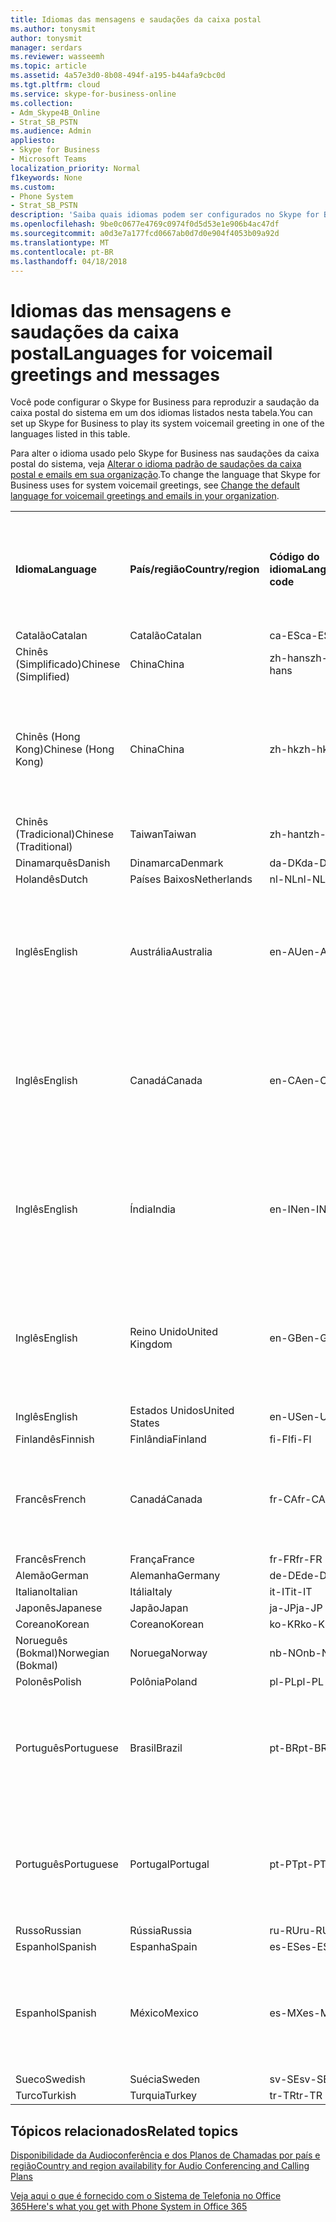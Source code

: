 ```yaml
---
title: Idiomas das mensagens e saudações da caixa postal
ms.author: tonysmit
author: tonysmit
manager: serdars
ms.reviewer: wasseemh
ms.topic: article
ms.assetid: 4a57e3d0-8b08-494f-a195-b44afa9cbc0d
ms.tgt.pltfrm: cloud
ms.service: skype-for-business-online
ms.collection:
- Adm_Skype4B_Online
- Strat_SB_PSTN
ms.audience: Admin
appliesto:
- Skype for Business
- Microsoft Teams
localization_priority: Normal
f1keywords: None
ms.custom:
- Phone System
- Strat_SB_PSTN
description: 'Saiba quais idiomas podem ser configurados no Skype for Business para as mensagens padrão do sistema. '
ms.openlocfilehash: 9be0c0677e4769c0974f0d5d53e1e906b4ac47df
ms.sourcegitcommit: a0d3e7a177fcd0667ab0d7d0e904f4053b09a92d
ms.translationtype: MT
ms.contentlocale: pt-BR
ms.lasthandoff: 04/18/2018
---
```

# <a name="languages-for-voicemail-greetings-and-messages"></a><span data-ttu-id="5cdfc-103">Idiomas das mensagens e saudações da caixa postal</span><span class="sxs-lookup"><span data-stu-id="5cdfc-103">Languages for voicemail greetings and messages</span></span>

<span data-ttu-id="5cdfc-104">Você pode configurar o Skype for Business para reproduzir a saudação da caixa postal do sistema em um dos idiomas listados nesta tabela.</span><span class="sxs-lookup"><span data-stu-id="5cdfc-104">You can set up Skype for Business to play its system voicemail greeting in one of the languages listed in this table.</span></span>
  
<span data-ttu-id="5cdfc-105">Para alter o idioma usado pelo Skype for Business nas saudações da caixa postal do sistema, veja [Alterar o idioma padrão de saudações da caixa postal e emails em sua organização](change-the-default-language-for-greetings-and-emails.md).</span><span class="sxs-lookup"><span data-stu-id="5cdfc-105">To change the language that Skype for Business uses for system voicemail greetings, see [Change the default language for voicemail greetings and emails in your organization](change-the-default-language-for-greetings-and-emails.md).</span></span>
  
|||||||
|:-----|:-----|:-----|:-----|:-----|:-----|
|<span data-ttu-id="5cdfc-106">**Idioma**</span><span class="sxs-lookup"><span data-stu-id="5cdfc-106">**Language**</span></span> <br/> |<span data-ttu-id="5cdfc-107">**País/região**</span><span class="sxs-lookup"><span data-stu-id="5cdfc-107">**Country/region**</span></span> <br/> |<span data-ttu-id="5cdfc-108">**Código do idioma**</span><span class="sxs-lookup"><span data-stu-id="5cdfc-108">**Language code**</span></span> <br/> |<span data-ttu-id="5cdfc-109">**Disponível para visualização do usuário no email?**</span><span class="sxs-lookup"><span data-stu-id="5cdfc-109">**Available for a user to see it in email?**</span></span> <br/> |<span data-ttu-id="5cdfc-110">**Disponível quando o usuário liga?**</span><span class="sxs-lookup"><span data-stu-id="5cdfc-110">**Available when the user calls in?**</span></span> <br/> |<span data-ttu-id="5cdfc-111">**Transcrição disponível?**</span><span class="sxs-lookup"><span data-stu-id="5cdfc-111">**Transcription available?**</span></span> <br/> |
|<span data-ttu-id="5cdfc-112">Catalão</span><span class="sxs-lookup"><span data-stu-id="5cdfc-112">Catalan</span></span>  <br/> |<span data-ttu-id="5cdfc-113">Catalão</span><span class="sxs-lookup"><span data-stu-id="5cdfc-113">Catalan</span></span>  <br/> |<span data-ttu-id="5cdfc-114">ca-ES</span><span class="sxs-lookup"><span data-stu-id="5cdfc-114">ca-ES</span></span>  <br/> |<span data-ttu-id="5cdfc-115">Sim</span><span class="sxs-lookup"><span data-stu-id="5cdfc-115">Yes</span></span>  <br/> |<span data-ttu-id="5cdfc-116">Sim</span><span class="sxs-lookup"><span data-stu-id="5cdfc-116">Yes</span></span>  <br/> |<span data-ttu-id="5cdfc-117">Não</span><span class="sxs-lookup"><span data-stu-id="5cdfc-117">No</span></span>  <br/> |
|<span data-ttu-id="5cdfc-118">Chinês (Simplificado)</span><span class="sxs-lookup"><span data-stu-id="5cdfc-118">Chinese (Simplified)</span></span>  <br/> |<span data-ttu-id="5cdfc-119">China</span><span class="sxs-lookup"><span data-stu-id="5cdfc-119">China</span></span>  <br/> |<span data-ttu-id="5cdfc-120">zh-hans</span><span class="sxs-lookup"><span data-stu-id="5cdfc-120">zh-hans</span></span>  <br/> |<span data-ttu-id="5cdfc-121">Sim</span><span class="sxs-lookup"><span data-stu-id="5cdfc-121">Yes</span></span>  <br/> |<span data-ttu-id="5cdfc-122">Sim</span><span class="sxs-lookup"><span data-stu-id="5cdfc-122">Yes</span></span>  <br/> |<span data-ttu-id="5cdfc-123">Sim</span><span class="sxs-lookup"><span data-stu-id="5cdfc-123">Yes</span></span>  <br/> |
|<span data-ttu-id="5cdfc-124">Chinês (Hong Kong)</span><span class="sxs-lookup"><span data-stu-id="5cdfc-124">Chinese (Hong Kong)</span></span>  <br/> |<span data-ttu-id="5cdfc-125">China</span><span class="sxs-lookup"><span data-stu-id="5cdfc-125">China</span></span>  <br/> |<span data-ttu-id="5cdfc-126">zh-hk</span><span class="sxs-lookup"><span data-stu-id="5cdfc-126">zh-hk</span></span>  <br/> |<span data-ttu-id="5cdfc-127">Sim, mas é usado o Chinês (Tradicional) (zh-hant).</span><span class="sxs-lookup"><span data-stu-id="5cdfc-127">Yes, but Chinese (Traditional) (zh-hant) is used.</span></span>  <br/> | <span data-ttu-id="5cdfc-128">Sim</span><span class="sxs-lookup"><span data-stu-id="5cdfc-128">Yes</span></span> <br/> |<span data-ttu-id="5cdfc-129">Sim, mas é usado o Chinês (Tradicional) (zh-hant).</span><span class="sxs-lookup"><span data-stu-id="5cdfc-129">Yes, but Chinese (Traditional) (zh-hant) is used.</span></span>  <br/> |
|<span data-ttu-id="5cdfc-130">Chinês (Tradicional)</span><span class="sxs-lookup"><span data-stu-id="5cdfc-130">Chinese (Traditional)</span></span>  <br/> |<span data-ttu-id="5cdfc-131">Taiwan</span><span class="sxs-lookup"><span data-stu-id="5cdfc-131">Taiwan</span></span>  <br/> |<span data-ttu-id="5cdfc-132">zh-hant</span><span class="sxs-lookup"><span data-stu-id="5cdfc-132">zh-hant</span></span>  <br/> |<span data-ttu-id="5cdfc-133">Sim</span><span class="sxs-lookup"><span data-stu-id="5cdfc-133">Yes</span></span>  <br/> |<span data-ttu-id="5cdfc-134">Sim</span><span class="sxs-lookup"><span data-stu-id="5cdfc-134">Yes</span></span>  <br/> |<span data-ttu-id="5cdfc-135">Não</span><span class="sxs-lookup"><span data-stu-id="5cdfc-135">No</span></span>  <br/> |
|<span data-ttu-id="5cdfc-136">Dinamarquês</span><span class="sxs-lookup"><span data-stu-id="5cdfc-136">Danish</span></span>  <br/> |<span data-ttu-id="5cdfc-137">Dinamarca</span><span class="sxs-lookup"><span data-stu-id="5cdfc-137">Denmark</span></span>  <br/> |<span data-ttu-id="5cdfc-138">da-DK</span><span class="sxs-lookup"><span data-stu-id="5cdfc-138">da-DK</span></span>  <br/> |<span data-ttu-id="5cdfc-139">Sim</span><span class="sxs-lookup"><span data-stu-id="5cdfc-139">Yes</span></span>  <br/> |<span data-ttu-id="5cdfc-140">Sim</span><span class="sxs-lookup"><span data-stu-id="5cdfc-140">Yes</span></span>  <br/> |<span data-ttu-id="5cdfc-141">Não</span><span class="sxs-lookup"><span data-stu-id="5cdfc-141">No</span></span>  <br/> |
|<span data-ttu-id="5cdfc-142">Holandês</span><span class="sxs-lookup"><span data-stu-id="5cdfc-142">Dutch</span></span>  <br/> |<span data-ttu-id="5cdfc-143">Países Baixos</span><span class="sxs-lookup"><span data-stu-id="5cdfc-143">Netherlands</span></span>  <br/> |<span data-ttu-id="5cdfc-144">nl-NL</span><span class="sxs-lookup"><span data-stu-id="5cdfc-144">nl-NL</span></span>  <br/> |<span data-ttu-id="5cdfc-145">Sim</span><span class="sxs-lookup"><span data-stu-id="5cdfc-145">Yes</span></span>  <br/> |<span data-ttu-id="5cdfc-146">Sim</span><span class="sxs-lookup"><span data-stu-id="5cdfc-146">Yes</span></span>  <br/> |<span data-ttu-id="5cdfc-147">Não</span><span class="sxs-lookup"><span data-stu-id="5cdfc-147">No</span></span>  <br/> |
|<span data-ttu-id="5cdfc-148">Inglês</span><span class="sxs-lookup"><span data-stu-id="5cdfc-148">English</span></span>  <br/> |<span data-ttu-id="5cdfc-149">Austrália</span><span class="sxs-lookup"><span data-stu-id="5cdfc-149">Australia</span></span>  <br/> |<span data-ttu-id="5cdfc-150">en-AU</span><span class="sxs-lookup"><span data-stu-id="5cdfc-150">en-AU</span></span>  <br/> |<span data-ttu-id="5cdfc-151">Sim, mas é usado o Inglês (Estados Unidos) (en-US).</span><span class="sxs-lookup"><span data-stu-id="5cdfc-151">Yes, but US English (en-US) is used.</span></span>  <br/> |<span data-ttu-id="5cdfc-152">Sim</span><span class="sxs-lookup"><span data-stu-id="5cdfc-152">Yes</span></span>  <br/> |<span data-ttu-id="5cdfc-153">Sim, mas é usado o Inglês (Estados Unidos) (en-US).</span><span class="sxs-lookup"><span data-stu-id="5cdfc-153">Yes, but US English (en-US) is used.</span></span>  <br/> |
|<span data-ttu-id="5cdfc-154">Inglês</span><span class="sxs-lookup"><span data-stu-id="5cdfc-154">English</span></span>  <br/> |<span data-ttu-id="5cdfc-155">Canadá</span><span class="sxs-lookup"><span data-stu-id="5cdfc-155">Canada</span></span>  <br/> |<span data-ttu-id="5cdfc-156">en-CA</span><span class="sxs-lookup"><span data-stu-id="5cdfc-156">en-CA</span></span>  <br/> |<span data-ttu-id="5cdfc-157">Sim, mas é usado o Inglês (Estados Unidos) (en-US).</span><span class="sxs-lookup"><span data-stu-id="5cdfc-157">Yes, but US English (en-US) is used.</span></span>  <br/> |<span data-ttu-id="5cdfc-158">Sim</span><span class="sxs-lookup"><span data-stu-id="5cdfc-158">Yes</span></span>  <br/> |<span data-ttu-id="5cdfc-159">Sim, mas é usado o Inglês (Estados Unidos) (en-US).</span><span class="sxs-lookup"><span data-stu-id="5cdfc-159">Yes, but US English (en-US) is used.</span></span>  <br/> |
|<span data-ttu-id="5cdfc-160">Inglês</span><span class="sxs-lookup"><span data-stu-id="5cdfc-160">English</span></span>  <br/> |<span data-ttu-id="5cdfc-161">Índia</span><span class="sxs-lookup"><span data-stu-id="5cdfc-161">India</span></span>  <br/> |<span data-ttu-id="5cdfc-162">en-IN</span><span class="sxs-lookup"><span data-stu-id="5cdfc-162">en-IN</span></span>  <br/> |<span data-ttu-id="5cdfc-163">Sim, mas é usado o Inglês (Estados Unidos) (en-US).</span><span class="sxs-lookup"><span data-stu-id="5cdfc-163">Yes, but US English (en-US) is used.</span></span>  <br/> |<span data-ttu-id="5cdfc-164">Sim</span><span class="sxs-lookup"><span data-stu-id="5cdfc-164">Yes</span></span>  <br/> |<span data-ttu-id="5cdfc-165">Sim, mas é usado o Inglês (Estados Unidos) (en-US).</span><span class="sxs-lookup"><span data-stu-id="5cdfc-165">Yes, but US English (en-US) is used.</span></span>  <br/> |
|<span data-ttu-id="5cdfc-166">Inglês</span><span class="sxs-lookup"><span data-stu-id="5cdfc-166">English</span></span>  <br/> |<span data-ttu-id="5cdfc-167">Reino Unido</span><span class="sxs-lookup"><span data-stu-id="5cdfc-167">United Kingdom</span></span>  <br/> |<span data-ttu-id="5cdfc-168">en-GB</span><span class="sxs-lookup"><span data-stu-id="5cdfc-168">en-GB</span></span>  <br/> |<span data-ttu-id="5cdfc-169">Sim, mas é usado o Inglês (Estados Unidos) (en-US).</span><span class="sxs-lookup"><span data-stu-id="5cdfc-169">Yes, but US English (en-US) is used.</span></span>  <br/> |<span data-ttu-id="5cdfc-170">Sim</span><span class="sxs-lookup"><span data-stu-id="5cdfc-170">Yes</span></span>  <br/> |<span data-ttu-id="5cdfc-171">Sim, mas é usado o Inglês (Estados Unidos) (en-US).</span><span class="sxs-lookup"><span data-stu-id="5cdfc-171">Yes, but US English (en-US) is used.</span></span>  <br/> |
|<span data-ttu-id="5cdfc-172">Inglês</span><span class="sxs-lookup"><span data-stu-id="5cdfc-172">English</span></span>  <br/> |<span data-ttu-id="5cdfc-173">Estados Unidos</span><span class="sxs-lookup"><span data-stu-id="5cdfc-173">United States</span></span>  <br/> |<span data-ttu-id="5cdfc-174">en-US</span><span class="sxs-lookup"><span data-stu-id="5cdfc-174">en-US</span></span>  <br/> |<span data-ttu-id="5cdfc-175">Sim</span><span class="sxs-lookup"><span data-stu-id="5cdfc-175">Yes</span></span>  <br/> |<span data-ttu-id="5cdfc-176">Sim</span><span class="sxs-lookup"><span data-stu-id="5cdfc-176">Yes</span></span>  <br/> |<span data-ttu-id="5cdfc-177">Sim</span><span class="sxs-lookup"><span data-stu-id="5cdfc-177">Yes</span></span>  <br/> |
|<span data-ttu-id="5cdfc-178">Finlandês</span><span class="sxs-lookup"><span data-stu-id="5cdfc-178">Finnish</span></span>  <br/> |<span data-ttu-id="5cdfc-179">Finlândia</span><span class="sxs-lookup"><span data-stu-id="5cdfc-179">Finland</span></span>  <br/> |<span data-ttu-id="5cdfc-180">fi-Fl</span><span class="sxs-lookup"><span data-stu-id="5cdfc-180">fi-Fl</span></span>  <br/> |<span data-ttu-id="5cdfc-181">Sim</span><span class="sxs-lookup"><span data-stu-id="5cdfc-181">Yes</span></span>  <br/> |<span data-ttu-id="5cdfc-182">Sim</span><span class="sxs-lookup"><span data-stu-id="5cdfc-182">Yes</span></span>  <br/> |<span data-ttu-id="5cdfc-183">Não</span><span class="sxs-lookup"><span data-stu-id="5cdfc-183">No</span></span>  <br/> |
|<span data-ttu-id="5cdfc-184">Francês</span><span class="sxs-lookup"><span data-stu-id="5cdfc-184">French</span></span>  <br/> |<span data-ttu-id="5cdfc-185">Canadá</span><span class="sxs-lookup"><span data-stu-id="5cdfc-185">Canada</span></span>  <br/> |<span data-ttu-id="5cdfc-186">fr-CA</span><span class="sxs-lookup"><span data-stu-id="5cdfc-186">fr-CA</span></span>  <br/> |<span data-ttu-id="5cdfc-187">Sim, mas é usado o Francês (França) (fr-FR).</span><span class="sxs-lookup"><span data-stu-id="5cdfc-187">Yes, but France French (fr-FR) is used.</span></span>  <br/> |<span data-ttu-id="5cdfc-188">Sim</span><span class="sxs-lookup"><span data-stu-id="5cdfc-188">Yes</span></span>  <br/> |<span data-ttu-id="5cdfc-189">Sim, mas é usado o Francês (França) (fr-FR).</span><span class="sxs-lookup"><span data-stu-id="5cdfc-189">Yes, but France French (fr-FR) is used.</span></span>  <br/> |
|<span data-ttu-id="5cdfc-190">Francês</span><span class="sxs-lookup"><span data-stu-id="5cdfc-190">French</span></span>  <br/> |<span data-ttu-id="5cdfc-191">França</span><span class="sxs-lookup"><span data-stu-id="5cdfc-191">France</span></span>  <br/> |<span data-ttu-id="5cdfc-192">fr-FR</span><span class="sxs-lookup"><span data-stu-id="5cdfc-192">fr-FR</span></span>  <br/> |<span data-ttu-id="5cdfc-193">Sim</span><span class="sxs-lookup"><span data-stu-id="5cdfc-193">Yes</span></span>  <br/> |<span data-ttu-id="5cdfc-194">Sim</span><span class="sxs-lookup"><span data-stu-id="5cdfc-194">Yes</span></span>  <br/> |<span data-ttu-id="5cdfc-195">Sim</span><span class="sxs-lookup"><span data-stu-id="5cdfc-195">Yes</span></span>  <br/> |
|<span data-ttu-id="5cdfc-196">Alemão</span><span class="sxs-lookup"><span data-stu-id="5cdfc-196">German</span></span>  <br/> |<span data-ttu-id="5cdfc-197">Alemanha</span><span class="sxs-lookup"><span data-stu-id="5cdfc-197">Germany</span></span>  <br/> |<span data-ttu-id="5cdfc-198">de-DE</span><span class="sxs-lookup"><span data-stu-id="5cdfc-198">de-DE</span></span>  <br/> |<span data-ttu-id="5cdfc-199">Sim</span><span class="sxs-lookup"><span data-stu-id="5cdfc-199">Yes</span></span>  <br/> |<span data-ttu-id="5cdfc-200">Sim</span><span class="sxs-lookup"><span data-stu-id="5cdfc-200">Yes</span></span>  <br/> |<span data-ttu-id="5cdfc-201">Sim</span><span class="sxs-lookup"><span data-stu-id="5cdfc-201">Yes</span></span>  <br/> |
|<span data-ttu-id="5cdfc-202">Italiano</span><span class="sxs-lookup"><span data-stu-id="5cdfc-202">Italian</span></span>  <br/> |<span data-ttu-id="5cdfc-203">Itália</span><span class="sxs-lookup"><span data-stu-id="5cdfc-203">Italy</span></span>  <br/> |<span data-ttu-id="5cdfc-204">it-IT</span><span class="sxs-lookup"><span data-stu-id="5cdfc-204">it-IT</span></span>  <br/> |<span data-ttu-id="5cdfc-205">Sim</span><span class="sxs-lookup"><span data-stu-id="5cdfc-205">Yes</span></span>  <br/> |<span data-ttu-id="5cdfc-206">Sim</span><span class="sxs-lookup"><span data-stu-id="5cdfc-206">Yes</span></span>  <br/> |<span data-ttu-id="5cdfc-207">Sim</span><span class="sxs-lookup"><span data-stu-id="5cdfc-207">Yes</span></span>  <br/> |
|<span data-ttu-id="5cdfc-208">Japonês</span><span class="sxs-lookup"><span data-stu-id="5cdfc-208">Japanese</span></span>  <br/> |<span data-ttu-id="5cdfc-209">Japão</span><span class="sxs-lookup"><span data-stu-id="5cdfc-209">Japan</span></span>  <br/> |<span data-ttu-id="5cdfc-210">ja-JP</span><span class="sxs-lookup"><span data-stu-id="5cdfc-210">ja-JP</span></span>  <br/> |<span data-ttu-id="5cdfc-211">Sim</span><span class="sxs-lookup"><span data-stu-id="5cdfc-211">Yes</span></span>  <br/> |<span data-ttu-id="5cdfc-212">Sim</span><span class="sxs-lookup"><span data-stu-id="5cdfc-212">Yes</span></span>  <br/> |<span data-ttu-id="5cdfc-213">Não</span><span class="sxs-lookup"><span data-stu-id="5cdfc-213">No</span></span>  <br/> |
|<span data-ttu-id="5cdfc-214">Coreano</span><span class="sxs-lookup"><span data-stu-id="5cdfc-214">Korean</span></span>  <br/> |<span data-ttu-id="5cdfc-215">Coreano</span><span class="sxs-lookup"><span data-stu-id="5cdfc-215">Korean</span></span>  <br/> |<span data-ttu-id="5cdfc-216">ko-KR</span><span class="sxs-lookup"><span data-stu-id="5cdfc-216">ko-KR</span></span>  <br/> |<span data-ttu-id="5cdfc-217">Sim</span><span class="sxs-lookup"><span data-stu-id="5cdfc-217">Yes</span></span>  <br/> |<span data-ttu-id="5cdfc-218">Sim</span><span class="sxs-lookup"><span data-stu-id="5cdfc-218">Yes</span></span>  <br/> |<span data-ttu-id="5cdfc-219">Não</span><span class="sxs-lookup"><span data-stu-id="5cdfc-219">No</span></span>  <br/> |
|<span data-ttu-id="5cdfc-220">Norueguês (Bokmal)</span><span class="sxs-lookup"><span data-stu-id="5cdfc-220">Norwegian (Bokmal)</span></span>  <br/> |<span data-ttu-id="5cdfc-221">Noruega</span><span class="sxs-lookup"><span data-stu-id="5cdfc-221">Norway</span></span>  <br/> |<span data-ttu-id="5cdfc-222">nb-NO</span><span class="sxs-lookup"><span data-stu-id="5cdfc-222">nb-NO</span></span>  <br/> |<span data-ttu-id="5cdfc-223">Sim</span><span class="sxs-lookup"><span data-stu-id="5cdfc-223">Yes</span></span>  <br/> |<span data-ttu-id="5cdfc-224">Sim</span><span class="sxs-lookup"><span data-stu-id="5cdfc-224">Yes</span></span>  <br/> |<span data-ttu-id="5cdfc-225">Não</span><span class="sxs-lookup"><span data-stu-id="5cdfc-225">No</span></span>  <br/> |
|<span data-ttu-id="5cdfc-226">Polonês</span><span class="sxs-lookup"><span data-stu-id="5cdfc-226">Polish</span></span>  <br/> |<span data-ttu-id="5cdfc-227">Polônia</span><span class="sxs-lookup"><span data-stu-id="5cdfc-227">Poland</span></span>  <br/> |<span data-ttu-id="5cdfc-228">pl-PL</span><span class="sxs-lookup"><span data-stu-id="5cdfc-228">pl-PL</span></span>  <br/> |<span data-ttu-id="5cdfc-229">Sim</span><span class="sxs-lookup"><span data-stu-id="5cdfc-229">Yes</span></span>  <br/> | <span data-ttu-id="5cdfc-230">Sim</span><span class="sxs-lookup"><span data-stu-id="5cdfc-230">Yes</span></span> <br/> |<span data-ttu-id="5cdfc-231">Não</span><span class="sxs-lookup"><span data-stu-id="5cdfc-231">No</span></span>  <br/> |
|<span data-ttu-id="5cdfc-232">Português</span><span class="sxs-lookup"><span data-stu-id="5cdfc-232">Portuguese</span></span>  <br/> |<span data-ttu-id="5cdfc-233">Brasil</span><span class="sxs-lookup"><span data-stu-id="5cdfc-233">Brazil</span></span>  <br/> |<span data-ttu-id="5cdfc-234">pt-BR</span><span class="sxs-lookup"><span data-stu-id="5cdfc-234">pt-BR</span></span>  <br/> |<span data-ttu-id="5cdfc-235">Sim, mas é usado o Português (Portugal) (pt-PT).</span><span class="sxs-lookup"><span data-stu-id="5cdfc-235">Yes, but Portugal Portuguese (pt-PT) is used.</span></span>  <br/> |<span data-ttu-id="5cdfc-236">Sim</span><span class="sxs-lookup"><span data-stu-id="5cdfc-236">Yes</span></span>  <br/> |<span data-ttu-id="5cdfc-237">Sim</span><span class="sxs-lookup"><span data-stu-id="5cdfc-237">Yes</span></span>  <br/> |
|<span data-ttu-id="5cdfc-238">Português</span><span class="sxs-lookup"><span data-stu-id="5cdfc-238">Portuguese</span></span>  <br/> |<span data-ttu-id="5cdfc-239">Portugal</span><span class="sxs-lookup"><span data-stu-id="5cdfc-239">Portugal</span></span>  <br/> |<span data-ttu-id="5cdfc-240">pt-PT</span><span class="sxs-lookup"><span data-stu-id="5cdfc-240">pt-PT</span></span>  <br/> |<span data-ttu-id="5cdfc-241">Sim</span><span class="sxs-lookup"><span data-stu-id="5cdfc-241">Yes</span></span>  <br/> |<span data-ttu-id="5cdfc-242">Sim</span><span class="sxs-lookup"><span data-stu-id="5cdfc-242">Yes</span></span>  <br/> |<span data-ttu-id="5cdfc-243">Sim, mas é usado o Português (Brasil) (pt-BR).</span><span class="sxs-lookup"><span data-stu-id="5cdfc-243">Yes, but Brazil Portuguese (pt-BR) is used.</span></span>  <br/> |
|<span data-ttu-id="5cdfc-244">Russo</span><span class="sxs-lookup"><span data-stu-id="5cdfc-244">Russian</span></span>  <br/> |<span data-ttu-id="5cdfc-245">Rússia</span><span class="sxs-lookup"><span data-stu-id="5cdfc-245">Russia</span></span>  <br/> |<span data-ttu-id="5cdfc-246">ru-RU</span><span class="sxs-lookup"><span data-stu-id="5cdfc-246">ru-RU</span></span>  <br/> |<span data-ttu-id="5cdfc-247">Sim</span><span class="sxs-lookup"><span data-stu-id="5cdfc-247">Yes</span></span>  <br/> |<span data-ttu-id="5cdfc-248">Sim</span><span class="sxs-lookup"><span data-stu-id="5cdfc-248">Yes</span></span>  <br/> |<span data-ttu-id="5cdfc-249">Não</span><span class="sxs-lookup"><span data-stu-id="5cdfc-249">No</span></span>  <br/> |
|<span data-ttu-id="5cdfc-250">Espanhol</span><span class="sxs-lookup"><span data-stu-id="5cdfc-250">Spanish</span></span>  <br/> |<span data-ttu-id="5cdfc-251">Espanha</span><span class="sxs-lookup"><span data-stu-id="5cdfc-251">Spain</span></span>  <br/> |<span data-ttu-id="5cdfc-252">es-ES</span><span class="sxs-lookup"><span data-stu-id="5cdfc-252">es-ES</span></span>  <br/> |<span data-ttu-id="5cdfc-253">Sim</span><span class="sxs-lookup"><span data-stu-id="5cdfc-253">Yes</span></span>  <br/> |<span data-ttu-id="5cdfc-254">Sim</span><span class="sxs-lookup"><span data-stu-id="5cdfc-254">Yes</span></span>  <br/> |<span data-ttu-id="5cdfc-255">Sim</span><span class="sxs-lookup"><span data-stu-id="5cdfc-255">Yes</span></span>  <br/> |
|<span data-ttu-id="5cdfc-256">Espanhol</span><span class="sxs-lookup"><span data-stu-id="5cdfc-256">Spanish</span></span>  <br/> |<span data-ttu-id="5cdfc-257">México</span><span class="sxs-lookup"><span data-stu-id="5cdfc-257">Mexico</span></span>  <br/> |<span data-ttu-id="5cdfc-258">es-MX</span><span class="sxs-lookup"><span data-stu-id="5cdfc-258">es-MX</span></span>  <br/> |<span data-ttu-id="5cdfc-259">Sim, mas é usado o Espanhol (Espanha) (es-ES).</span><span class="sxs-lookup"><span data-stu-id="5cdfc-259">Yes, but Spain Spanish (es-ES) is used.</span></span>  <br/> |<span data-ttu-id="5cdfc-260">Sim</span><span class="sxs-lookup"><span data-stu-id="5cdfc-260">Yes</span></span>  <br/> |<span data-ttu-id="5cdfc-261">Sim, mas é usado o Espanhol (Espanha) (es-ES).</span><span class="sxs-lookup"><span data-stu-id="5cdfc-261">Yes, but Spain Spanish (es-ES) is used.</span></span>  <br/> |
|<span data-ttu-id="5cdfc-262">Sueco</span><span class="sxs-lookup"><span data-stu-id="5cdfc-262">Swedish</span></span>  <br/> |<span data-ttu-id="5cdfc-263">Suécia</span><span class="sxs-lookup"><span data-stu-id="5cdfc-263">Sweden</span></span>  <br/> |<span data-ttu-id="5cdfc-264">sv-SE</span><span class="sxs-lookup"><span data-stu-id="5cdfc-264">sv-SE</span></span>  <br/> |<span data-ttu-id="5cdfc-265">Sim</span><span class="sxs-lookup"><span data-stu-id="5cdfc-265">Yes</span></span>  <br/> |<span data-ttu-id="5cdfc-266">Sim</span><span class="sxs-lookup"><span data-stu-id="5cdfc-266">Yes</span></span>  <br/> |<span data-ttu-id="5cdfc-267">Não</span><span class="sxs-lookup"><span data-stu-id="5cdfc-267">No</span></span>  <br/> |
|<span data-ttu-id="5cdfc-268">Turco</span><span class="sxs-lookup"><span data-stu-id="5cdfc-268">Turkish</span></span>  <br/> |<span data-ttu-id="5cdfc-269">Turquia</span><span class="sxs-lookup"><span data-stu-id="5cdfc-269">Turkey</span></span>  <br/> |<span data-ttu-id="5cdfc-270">tr-TR</span><span class="sxs-lookup"><span data-stu-id="5cdfc-270">tr-TR</span></span>  <br/> |<span data-ttu-id="5cdfc-271">Sim</span><span class="sxs-lookup"><span data-stu-id="5cdfc-271">Yes</span></span>  <br/> |<span data-ttu-id="5cdfc-272">Sim</span><span class="sxs-lookup"><span data-stu-id="5cdfc-272">Yes</span></span>  <br/> |<span data-ttu-id="5cdfc-273">Não</span><span class="sxs-lookup"><span data-stu-id="5cdfc-273">No</span></span>  <br/> |
   
## <a name="related-topics"></a><span data-ttu-id="5cdfc-274">Tópicos relacionados</span><span class="sxs-lookup"><span data-stu-id="5cdfc-274">Related topics</span></span>
[<span data-ttu-id="5cdfc-275">Disponibilidade da Audioconferência e dos Planos de Chamadas por país e região</span><span class="sxs-lookup"><span data-stu-id="5cdfc-275">Country and region availability for Audio Conferencing and Calling Plans</span></span>](../../country-and-region-availability-for-audio-conferencing-and-calling-plans/country-and-region-availability-for-audio-conferencing-and-calling-plans.md)

[<span data-ttu-id="5cdfc-276">Veja aqui o que é fornecido com o Sistema de Telefonia no Office 365</span><span class="sxs-lookup"><span data-stu-id="5cdfc-276">Here's what you get with Phone System in Office 365</span></span>](../../what-is-phone-system-in-office-365/here-s-what-you-get-with-phone-system.md)
  
  
 
